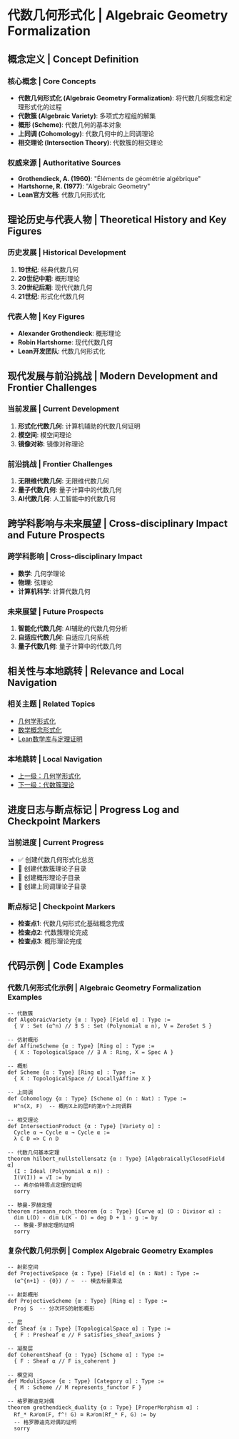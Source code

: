 # 代数几何形式化 | Algebraic Geometry Formalization

## 概念定义 | Concept Definition

### 核心概念 | Core Concepts

- **代数几何形式化 (Algebraic Geometry Formalization)**: 将代数几何概念和定理形式化的过程
- **代数簇 (Algebraic Variety)**: 多项式方程组的解集
- **概形 (Scheme)**: 代数几何的基本对象
- **上同调 (Cohomology)**: 代数几何中的上同调理论
- **相交理论 (Intersection Theory)**: 代数簇的相交理论

### 权威来源 | Authoritative Sources

- **Grothendieck, A. (1960)**: "Éléments de géométrie algébrique"
- **Hartshorne, R. (1977)**: "Algebraic Geometry"
- **Lean官方文档**: 代数几何形式化

## 理论历史与代表人物 | Theoretical History and Key Figures

### 历史发展 | Historical Development

1. **19世纪**: 经典代数几何
2. **20世纪中期**: 概形理论
3. **20世纪后期**: 现代代数几何
4. **21世纪**: 形式化代数几何

### 代表人物 | Key Figures

- **Alexander Grothendieck**: 概形理论
- **Robin Hartshorne**: 现代代数几何
- **Lean开发团队**: 代数几何形式化

## 现代发展与前沿挑战 | Modern Development and Frontier Challenges

### 当前发展 | Current Development

1. **形式化代数几何**: 计算机辅助的代数几何证明
2. **模空间**: 模空间理论
3. **镜像对称**: 镜像对称理论

### 前沿挑战 | Frontier Challenges

1. **无限维代数几何**: 无限维代数几何
2. **量子代数几何**: 量子计算中的代数几何
3. **AI代数几何**: 人工智能中的代数几何

## 跨学科影响与未来展望 | Cross-disciplinary Impact and Future Prospects

### 跨学科影响 | Cross-disciplinary Impact

- **数学**: 几何学理论
- **物理**: 弦理论
- **计算机科学**: 计算代数几何

### 未来展望 | Future Prospects

1. **智能化代数几何**: AI辅助的代数几何分析
2. **自适应代数几何**: 自适应几何系统
3. **量子代数几何**: 量子计算中的代数几何

## 相关性与本地跳转 | Relevance and Local Navigation

### 相关主题 | Related Topics

- [几何学形式化](../01-总览.md)
- [数学概念形式化](../../01-总览.md)
- [Lean数学库与定理证明](../../../01-总览.md)

### 本地跳转 | Local Navigation

- [上一级：几何学形式化](../01-总览.md)
- [下一级：代数簇理论](02-代数簇理论/01-总览.md)

## 进度日志与断点标记 | Progress Log and Checkpoint Markers

### 当前进度 | Current Progress

- ✅ 创建代数几何形式化总览
- 🔄 创建代数簇理论子目录
- 🔄 创建概形理论子目录
- 🔄 创建上同调理论子目录

### 断点标记 | Checkpoint Markers

- **检查点1**: 代数几何形式化基础概念完成
- **检查点2**: 代数簇理论完成
- **检查点3**: 概形理论完成

## 代码示例 | Code Examples

### 代数几何形式化示例 | Algebraic Geometry Formalization Examples

```lean
-- 代数簇
def AlgebraicVariety {α : Type} [Field α] : Type :=
  { V : Set (α^n) // ∃ S : Set (Polynomial α n), V = ZeroSet S }

-- 仿射概形
def AffineScheme {α : Type} [Ring α] : Type :=
  { X : TopologicalSpace // ∃ A : Ring, X = Spec A }

-- 概形
def Scheme {α : Type} [Ring α] : Type :=
  { X : TopologicalSpace // LocallyAffine X }

-- 上同调
def Cohomology {α : Type} [Scheme α] (n : Nat) : Type :=
  H^n(X, F)  -- 概形X上的层F的第n个上同调群

-- 相交理论
def IntersectionProduct {α : Type} [Variety α] :
  Cycle α → Cycle α → Cycle α :=
  λ C D => C ∩ D

-- 代数几何基本定理
theorem hilbert_nullstellensatz {α : Type} [AlgebraicallyClosedField α]
  (I : Ideal (Polynomial α n)) :
  I(V(I)) = √I := by
  -- 希尔伯特零点定理的证明
  sorry

-- 黎曼-罗赫定理
theorem riemann_roch_theorem {α : Type} [Curve α] (D : Divisor α) :
  dim L(D) - dim L(K - D) = deg D + 1 - g := by
  -- 黎曼-罗赫定理的证明
  sorry
```

### 复杂代数几何示例 | Complex Algebraic Geometry Examples

```lean
-- 射影空间
def ProjectiveSpace {α : Type} [Field α] (n : Nat) : Type :=
  (α^{n+1} - {0}) / ~  -- 模去标量乘法

-- 射影概形
def ProjectiveScheme {α : Type} [Ring α] : Type :=
  Proj S  -- 分次环S的射影概形

-- 层
def Sheaf {α : Type} [TopologicalSpace α] : Type :=
  { F : Presheaf α // F satisfies_sheaf_axioms }

-- 凝聚层
def CoherentSheaf {α : Type} [Scheme α] : Type :=
  { F : Sheaf α // F is_coherent }

-- 模空间
def ModuliSpace {α : Type} [Category α] : Type :=
  { M : Scheme // M represents_functor F }

-- 格罗滕迪克对偶
theorem grothendieck_duality {α : Type} [ProperMorphism α] :
  Rf_* Rℋom(F, f^! G) ≅ Rℋom(Rf_* F, G) := by
  -- 格罗滕迪克对偶的证明
  sorry
```
